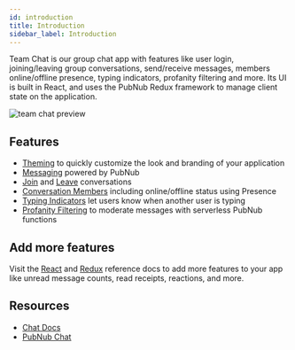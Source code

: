 ```yaml
---
id: introduction
title: Introduction
sidebar_label: Introduction
---
```


Team Chat is our group chat app with features like user login, joining/leaving group conversations, send/receive messages, members online/offline presence, typing indicators, profanity filtering and more. Its UI is built in React, and uses the PubNub Redux framework to manage client state on the application.

![team chat preview](assets/team-chat-preview.png)

## Features

- [Theming](/docs/tutorial/theming) to quickly customize the look and branding of your application
- [Messaging](/docs/tutorial/messages) powered by PubNub
- [Join](/docs/tutorial/join-conversation) and [Leave](/docs/tutorial/leave-conversation) conversations
- [Conversation Members](/docs/tutorial-conversation-members) including online/offline status using Presence
- [Typing Indicators](/docs/tutorial/typing-indicators) let users know when another user is typing
- [Profanity Filtering](/docs/profanity-filtering) to moderate messages with serverless PubNub functions

## Add more features

Visit the [React](https://pubnub.com/docs/chat/frameworks/react) and [Redux](https://pubnub.com/docs/chat/frameworks/redux) reference docs to add more features to your app like unread message counts, read receipts, reactions, and more.

## Resources

- [Chat Docs](https://www.pubnub.com/docs/chat/quickstart)
- [PubNub Chat](https://www.pubnub.com/products/pubnub-chat/)